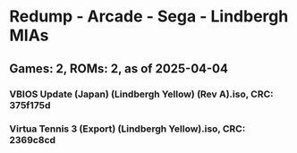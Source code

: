 # Redump - Arcade - Sega - Lindbergh MIAs
## Games: 2, ROMs: 2, as of 2025-04-04

### VBIOS Update (Japan) (Lindbergh Yellow) (Rev A).iso, CRC: 375f175d
### Virtua Tennis 3 (Export) (Lindbergh Yellow).iso, CRC: 2369c8cd
